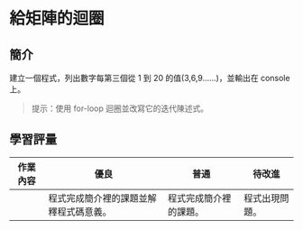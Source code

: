# 給矩陣的迴圈

## 簡介

建立一個程式，列出數字每第三個從 1 到 20 的值(3,6,9......)，並輸出在 console 上。

> 提示：使用 for-loop 迴圈並改寫它的迭代陳述式。

## 學習評量

| 作業內容 | 優良                                   | 普通                   | 待改進         |
| -------- | -------------------------------------- | ---------------------- | -------------- |
|          | 程式完成簡介裡的課題並解釋程式碼意義。 | 程式完成簡介裡的課題。 | 程式出現問題。 |
